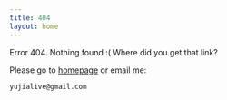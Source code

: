 ```yaml
---
title: 404
layout: home
---
```


Error 404. Nothing found :( Where did you get that link?

Please go to [homepage](/) or email me:

    yujialive@gmail.com

